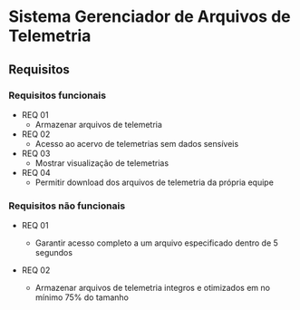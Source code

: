 # Sistema Gerenciador de Arquivos de Telemetria

## Requisitos

### Requisitos funcionais

- REQ 01
    - Armazenar arquivos de telemetria
- REQ 02
    - Acesso ao acervo de telemetrias sem dados sensíveis
- REQ 03
    - Mostrar visualização de telemetrias
- REQ 04
    - Permitir download dos arquivos de telemetria da própria equipe

### Requisitos não funcionais

- REQ 01
    - Garantir acesso completo a um arquivo especificado dentro de 5 segundos

- REQ 02
    - Armazenar arquivos de telemetria integros e otimizados em no mínimo 75% do tamanho

